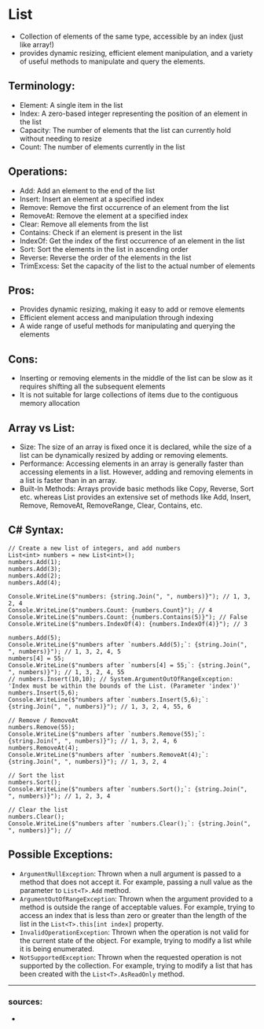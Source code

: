 # List

- Collection of elements of the same type, accessible by an index (just like array!)
- provides dynamic resizing, efficient element manipulation, and a variety of useful methods to manipulate and query the elements.
  
## Terminology:
- Element: A single item in the list
- Index: A zero-based integer representing the position of an element in the list
- Capacity: The number of elements that the list can currently hold without needing to resize
- Count: The number of elements currently in the list

## Operations:
- Add: Add an element to the end of the list
- Insert: Insert an element at a specified index
- Remove: Remove the first occurrence of an element from the list
- RemoveAt: Remove the element at a specified index
- Clear: Remove all elements from the list
- Contains: Check if an element is present in the list
- IndexOf: Get the index of the first occurrence of an element in the list
- Sort: Sort the elements in the list in ascending order
- Reverse: Reverse the order of the elements in the list
- TrimExcess: Set the capacity of the list to the actual number of elements

## Pros:
- Provides dynamic resizing, making it easy to add or remove elements
- Efficient element access and manipulation through indexing
- A wide range of useful methods for manipulating and querying the elements

## Cons:
- Inserting or removing elements in the middle of the list can be slow as it requires shifting all the subsequent elements
- It is not suitable for large collections of items due to the contiguous memory allocation

## Array vs List:
- Size: The size of an array is fixed once it is declared, while the size of a list can be dynamically resized by adding or removing elements.
- Performance: Accessing elements in an array is generally faster than accessing elements in a list. However, adding and removing elements in a list is faster than in an array.
- Built-In Methods: Arrays provide basic methods like Copy, Reverse, Sort etc. whereas List provides an extensive set of methods like Add, Insert, Remove, RemoveAt, RemoveRange, Clear, Contains, etc.

## C# Syntax:
  ```
  // Create a new list of integers, and add numbers
  List<int> numbers = new List<int>();
  numbers.Add(1);
  numbers.Add(3);
  numbers.Add(2);
  numbers.Add(4);
  
  Console.WriteLine($"numbers: {string.Join(", ", numbers)}"); // 1, 3, 2, 4
  Console.WriteLine($"numbers.Count: {numbers.Count}"); // 4
  Console.WriteLine($"numbers.Count: {numbers.Contains(5)}"); // False
  Console.WriteLine($"numbers.IndexOf(4): {numbers.IndexOf(4)}"); // 3
  
  numbers.Add(5);
  Console.WriteLine($"numbers after `numbers.Add(5);`: {string.Join(", ", numbers)}"); // 1, 3, 2, 4, 5
  numbers[4] = 55;
  Console.WriteLine($"numbers after `numbers[4] = 55;`: {string.Join(", ", numbers)}"); // 1, 3, 2, 4, 55
  // numbers.Insert(10,10); // System.ArgumentOutOfRangeException: 'Index must be within the bounds of the List. (Parameter 'index')'
  numbers.Insert(5,6);
  Console.WriteLine($"numbers after `numbers.Insert(5,6);`: {string.Join(", ", numbers)}"); // 1, 3, 2, 4, 55, 6
  
  // Remove / RemoveAt
  numbers.Remove(55);
  Console.WriteLine($"numbers after `numbers.Remove(55);`: {string.Join(", ", numbers)}"); // 1, 3, 2, 4, 6
  numbers.RemoveAt(4);
  Console.WriteLine($"numbers after `numbers.RemoveAt(4);`: {string.Join(", ", numbers)}"); // 1, 3, 2, 4
  
  // Sort the list
  numbers.Sort();
  Console.WriteLine($"numbers after `numbers.Sort();`: {string.Join(", ", numbers)}"); // 1, 2, 3, 4
  
  // Clear the list
  numbers.Clear();
  Console.WriteLine($"numbers after `numbers.Clear();`: {string.Join(", ", numbers)}"); //
  ```

## Possible Exceptions:
- `ArgumentNullException`: Thrown when a null argument is passed to a method that does not accept it. For example, passing a null value as the parameter to `List<T>.Add` method.
- `ArgumentOutOfRangeException`: Thrown when the argument provided to a method is outside the range of acceptable values. For example, trying to access an index that is less than zero or greater than the length of the list in the `List<T>.this[int index]` property.
- `InvalidOperationException`: Thrown when the operation is not valid for the current state of the object. For example, trying to modify a list while it is being enumerated.
- `NotSupportedException`: Thrown when the requested operation is not supported by the collection. For example, trying to modify a list that has been created with the `List<T>.AsReadOnly` method.

---

### sources:
- 
